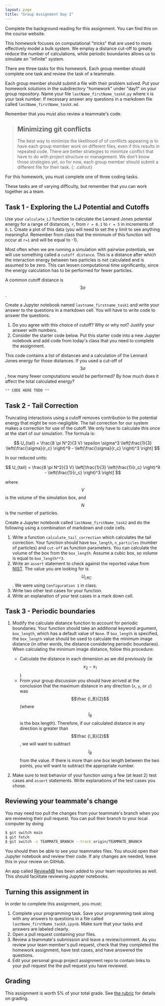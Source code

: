 ```yaml
---
layout: page
title: "Group Assignment Day 2"
---
```



<script type="text/javascript" async
  src="https://cdnjs.cloudflare.com/ajax/libs/mathjax/2.7.7/MathJax.js?config=TeX-MML-AM_CHTML">
</script>


Complete the background reading for this assignment. You can find this on the course website.

This homework focuses on computational "tricks" that are used to more effectively model a bulk system. We employ a distance cut-off to greatly reduce the number of calculations, while periodic boundaries allows us to simulate an "infinite" system.

There are three tasks for this homework. Each group member should complete one task and review the task of a teammate.

Each group member should submit a file with their problem solved. Put your homework solutions in the subdirectory "homework" under "day1" on your group repository. Name your file `lastName_firstName_taskX.py` where `X` is your task number. If necessary answer any questions in a markdown file called `lastName_firstName_taskX.md`.

Remember that you must also review a teammate's code. 

> ## Minimizing git conflicts
> The best way to minimize the likelihood of of conflicts appearing is to have each group member work on different files, even if this results in repeated code. 
> There are better strategies to minimize conflict that have to do  with project structure or management. We don't know those strategies yet, so for now, each group member should submit a different file for their task.
{: .callout}

For this homework, you must complete one of three coding tasks.

These tasks are of varying difficulty, but remember that you can work together as a team. 

## Task 1 - Exploring the LJ Potential and Cutoffs
Use your `calculate_LJ` function to calculate the Lennard Jones potential energy for a range of distances, `r`, from `r = 0.1` to `r = 5` in increments of `0.1`. Create a plot of this data (you will need to set the y limit to see anything meaningful. Remember from class that the minimum of this function will occur at `r=1` and will be equal to -1).

Most often when we are running a simulation with pairwise potentials, we will use something called a `cutoff distance`. This is a distance after which the interaction energy between two particles is not calculated and is assumed to be zero. 
This can lessen computational time significantly, since the energy calculation has to be performed for fewer particles.

A common cutoff distance is $$3 \sigma$$.

Create a Jupyter notebook named `lastname_firstname_task1` and write your answer to the questions in a markdown cell. You will have to write code to answer
the questions.

1. Do you agree with this choice of cutoff? Why or why not? Justify your answer with numbers.
2. Consider the starter code below. Put this starter code into a new Jupyter notebook and add code from today's class that you need to complete the assignment.

This code contains a list of distances and a calculation of the Lennard Jones energy for those distances. If you used a cut-off of $$3 \sigma$$, how many fewer computations would be performed? By how much does it affect the total calculated energy? 

```python
** CODE HERE TODO **


```

## Task 2 - Tail Correction
Truncating interactions using a cutoff removes contribution to the potential energy that might be non-negligible.  The tail correction for our system makes a correction for use of the cutoff. We only have to calculate this once at the start of our simulation. The formula is:

$$ U_{tail} = \frac{8 \pi N^2}{3 V} \epsilon \sigma^3
	\left[\frac{1}{3} \left(\frac{\sigma}{r_c} \right)^9 
	- \left(\frac{\sigma}{r_c} \right)^3 \right]
$$

In our reduced units:

$$ U_{tail} = \frac{8 \pi N^2}{3 V}
	\left[\frac{1}{3} \left(\frac{1}{r_c} \right)^9 
	- \left(\frac{1}{r_c} \right)^3 \right]
$$

where $$V$$ is the volume of the simulation box, and $$N$$ is the number of particles. 

Create a Jupyter notebook called `lastName_firstName_task2` and do the following using a combination of markdown and code cells.

1. Write a function `calculate_tail_correction` which calculates the tail correction. Your function should have `box_length`, `n_particles` (number of particles) and `cut-off` as function parameters. You can calculate the volume of the box from the `box_length`. Assume a cubic box, so volume is equal to `box_length**3`.
2. Write an `assert` statement to check against the reported value from [NIST](https://www.nist.gov/mml/csd/chemical-informatics-research-group/lennard-jones-fluid-reference-calculations). The value you are looking for is $$U_{LRC}$$. We were using `Configuration 1` in class.
3. Write two other test cases for your function.
4. Write an explanation of your test cases in a mark down cell. 

## Task 3 - Periodic boundaries

1. Modify the calculate distance function to account for periodic boundaries. Your function should take an additional keyword argument, `box_length`, which has a default value of `None`.  If `box_length` is specified, the `box_length` value should be used to calculate the minimum image distance (in other words, the distance considering periodic boundaries). 
When calculating the minimum image distance, follow this procedure:
    - Calculate the distance in each dimension as we did previously (ie $$x_2 - x_1$$ )
    - From your group discussion you should have arrived at the conclusion that the maximum distance in any direction (`x`, `y`, or `z`) was  $$\frac {l_B}{2}$$ (where $$l_B$$ is the box length). Therefore, if our calculated distance in any direction is greater than $$\frac {l_B}{2}$$, we will want to subtract $$l_B$$ from the value. If there is more than one box length between the two points, you will want to subtract the appropriate number. 

2. Make sure to test behavior of your function using a few (at least 2) test cases and `assert` statements. Write explanations of the test cases you chose.
    
## Reviewing your teammate's change
You may need too pull the changes from your teammate's branch when you are reviewing their pull request. You can pull their branch to your local computer by doing

~~~bash
$ git switch main
$ git fetch 
$ git switch -c TEAMMATE_BRANCH --track origin/TEAMMATE_BRANCH
~~~

You should then be able to see your teammates files. You should open their Jupyter notebook and review their code. If any changes are needed, leave this in your review on GitHub.

An app called [ReviewNB](https://www.reviewnb.com/) has been added to your team repositories as well. 
This should facilitate reviewing Jupyter notebooks. 

## Turning this assignment in
In order to complete this assignment, you must:
1. Complete your programming task. Save your programming task along with any answers to questions in a file called `lastName_firstName_taskX.ipynb`. Make sure that your tasks and answers are labeled clearly.
3. Open a pull request containing your files.
4. Review a teammate's submission and leave a review/comment. As you review your team member's pull request, check that they completed the homework assignment, have test cases, and have answered the questions.
5. Edit your personal group project assignment repo to contain links to your pull request the the pull request you have reviewed.

## Grading
This assignment is worth 5% of your total grade. See [the rubric](/group/rubric2) for details on grading.

